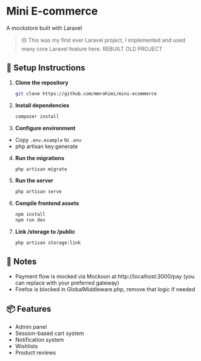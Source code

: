 # Mini E-commerce

A mockstore built with Laravel

> 🟡 This was my first ever Laravel project, I implemented and used many core Laravel feature here. REBUILT OLD PROJECT

## 🔧 Setup Instructions

1. **Clone the repository**
   ```bash
   git clone https://github.com/mmrahimi/mini-ecommerce
   ```

2. **Install dependencies**
   ```bash
   composer install
   ```
   
3. **Configure environment**
- Copy `.env.example` to `.env`
- php artisan key:generate

4. **Run the migrations**
   ```bash
   php artisan migrate
   ```

5. **Run the server**
   ```bash
   php artisan serve
   ```
   
6. **Compile frontend assets**
   ```bash
   npm install
   npm run dev
   ```

7. **Link /storage to /public**
   ```bash
   php artisan storage:link
   ```

## 📝 Notes
- Payment flow is mocked via Mockoon at http://localhost:3000/pay (you can replace with your preferred gateway)
- Firefox is blocked in GlobalMiddleware.php, remove that logic if needed

## 📦 Features
- Admin panel
- Session-based cart system
- Notification system
- Wishlists
- Product reviews
